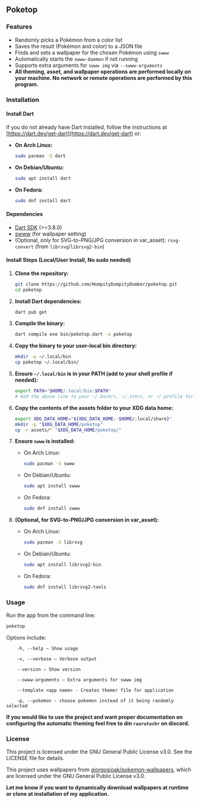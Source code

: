 ## Poketop

### Features
- Randomly picks a Pokémon from a color list
- Saves the result (Pokémon and color) to a JSON file
- Finds and sets a wallpaper for the chosen Pokémon using `swww`
- Automatically starts the `swww-daemon` if not running
- Supports extra arguments for `swww img` via `--swww-arguments`
- **All theming, asset, and wallpaper operations are performed locally on your machine. No network or remote operations are performed by this program.**

### Installation

#### Install Dart

If you do not already have Dart installed, follow the instructions at [https://dart.dev/get-dart](https://dart.dev/get-dart) or:

- **On Arch Linux:**
  ```sh
  sudo pacman -S dart
  ```
- **On Debian/Ubuntu:**
  ```sh
  sudo apt install dart
  ```
- **On Fedora:**
  ```sh
  sudo dnf install dart
  ```

#### Dependencies

- [Dart SDK](https://dart.dev/get-dart) (>=3.8.0)
- [swww](https://github.com/LGFae/swww) (for wallpaper setting)
- (Optional, only for SVG-to-PNG/JPG conversion in var_asset): `rsvg-convert` (from `librsvg`/`librsvg2-bin`)

#### Install Steps (Local/User Install, No sudo needed)

1. **Clone the repository:**
   ```sh
   git clone https://github.com/HumpityDumpityDumber/poketop.git
   cd poketop
   ```

2. **Install Dart dependencies:**
   ```sh
   dart pub get
   ```

3. **Compile the binary:**
   ```sh
   dart compile exe bin/poketop.dart -o poketop
   ```

4. **Copy the binary to your user-local bin directory:**
   ```sh
   mkdir -p ~/.local/bin
   cp poketop ~/.local/bin/
   ```

5. **Ensure `~/.local/bin` is in your PATH (add to your shell profile if needed):**
   ```sh
   export PATH="$HOME/.local/bin:$PATH"
   # Add the above line to your ~/.bashrc, ~/.zshrc, or ~/.profile for persistence
   ```

6. **Copy the contents of the assets folder to your XDG data home:**
   ```sh
   export XDG_DATA_HOME="${XDG_DATA_HOME:-$HOME/.local/share}"
   mkdir -p "$XDG_DATA_HOME/poketop"
   cp -r assets/* "$XDG_DATA_HOME/poketop/"
   ```

7. **Ensure `swww` is installed:**
   - On Arch Linux:  
     ```sh
     sudo pacman -S swww
     ```
   - On Debian/Ubuntu:  
     ```sh
     sudo apt install swww
     ```
   - On Fedora:  
     ```sh
     sudo dnf install swww
     ```

8. **(Optional, for SVG-to-PNG/JPG conversion in var_asset):**
   - On Arch Linux:  
     ```sh
     sudo pacman -S librsvg
     ```
   - On Debian/Ubuntu:  
     ```sh
     sudo apt install librsvg2-bin
     ```
   - On Fedora:  
     ```sh
     sudo dnf install librsvg2-tools
     ```

### Usage
Run the app from the command line:

```sh
poketop
```

Options include:

```
    -h, --help — Show usage

    -v, --verbose — Verbose output

    --version — Show version

    --swww-arguments — Extra arguments for swww img

    --template <app name> - Creates themer file for application

    -p, --pokemon - choose pokemon instead of it being randomly selected
```

**If you would like to use the project and want proper documentation on configuring the automatic theming feel free to dm `raurutuchr` on discord.**

### License

This project is licensed under the GNU General Public License v3.0. See the LICENSE file for details.

This project uses wallpapers from [giorgosioak/pokemon-wallpapers](https://github.com/giorgosioak/pokemon-wallpapers), which are licensed under the GNU General Public License v3.0.

**Let me know if you want to dynamically download wallpapers at runtime or clone at installation of my application.**
